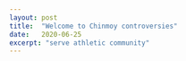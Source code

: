```yaml
---
layout: post
title:  "Welcome to Chinmoy controversies"
date:   2020-06-25
excerpt: "serve athletic community"
---
```

